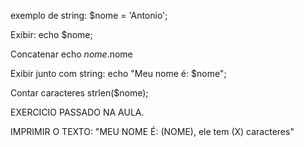 

exemplo de string: 
$nome = 'Antonio';

Exibir: 
echo $nome;

Concatenar
echo $nome.$nome

Exibir junto com string:
echo "Meu nome é: $nome"; 

Contar caracteres
 strlen($nome); 


 EXERCICIO PASSADO NA AULA. 

IMPRIMIR O TEXTO:
"MEU NOME É: (NOME), ele tem (X) caracteres"